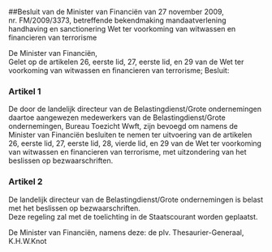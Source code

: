 <meta http-equiv='Content-Type' content='text/html; charset=utf-8' />

##Besluit van de Minister van Financiën van 27 november 2009, nr. FM/2009/3373, betreffende bekendmaking mandaatverlening handhaving en sanctionering Wet ter voorkoming van witwassen en financieren van terrorisme

De Minister van Financiën,  
Gelet op de artikelen 26, eerste lid, 27, eerste lid, en 29 van de Wet ter voorkoming van witwassen en financieren van terrorisme;
Besluit:    

### Artikel  1  

De door de landelijk directeur van de Belastingdienst/Grote ondernemingen daartoe aangewezen medewerkers van de Belastingdienst/Grote ondernemingen, Bureau Toezicht Wwft, zijn bevoegd om namens de Minister van Financiën besluiten te nemen ter uitvoering van de artikelen 26, eerste lid, 27, eerste lid, 28, vierde lid, en 29 van de Wet ter voorkoming van witwassen en financieren van terrorisme, met uitzondering van het beslissen op bezwaarschriften.  

### Artikel  2  

De landelijk directeur van de Belastingdienst/Grote ondernemingen is belast met het beslissen op bezwaarschriften.  
Deze regeling zal met de toelichting in de Staatscourant worden geplaatst.  

De 
Minister van Financiën, namens deze: de 
plv. Thesaurier-Generaal, 
K.H.W.Knot   
